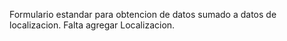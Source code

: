 Formulario estandar para obtencion de datos sumado a datos de localizacion.
Falta agregar Localizacion.
